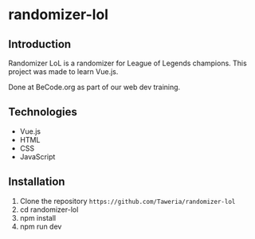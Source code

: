 # randomizer-lol

## Introduction

Randomizer LoL is a randomizer for League of Legends champions. This project was made to learn Vue.js.

Done at BeCode.org as part of our web dev training.

## Technologies

- Vue.js
- HTML
- CSS
- JavaScript

## Installation

1. Clone the repository `https://github.com/Taweria/randomizer-lol`
2. cd randomizer-lol
3. npm install
4. npm run dev